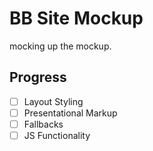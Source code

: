 # BB Site Mockup

mocking up the mockup.


## Progress

- [ ] Layout Styling
- [ ] Presentational Markup
- [ ] Fallbacks
- [ ] JS Functionality
